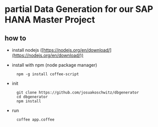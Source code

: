 # partial Data Generation for our SAP HANA Master Project

## how to

- install nodejs ([https://nodejs.org/en/download/](https://nodejs.org/en/download/))
- install with npm (node package manager)

        npm -g install coffee-script

- init

        git clone https://github.com/josuakoschwitz/dbgenerator
        cd dbgenerator
        npm install

- run

        coffee app.coffee

